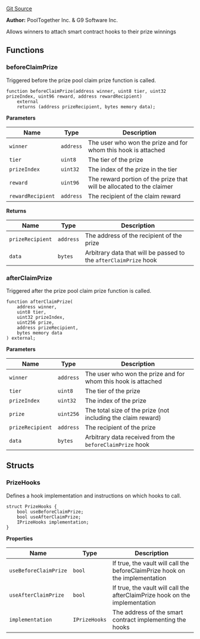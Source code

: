 [Git Source](https://github.com/generationsoftware/pt-v5-vault/blob/a10aaa1d1a04e19253a8a7c64aa384e2cb67fb2e/src/interfaces/IPrizeHooks.sol)

**Author:**
PoolTogether Inc. & G9 Software Inc.

Allows winners to attach smart contract hooks to their prize winnings


## Functions
### beforeClaimPrize

Triggered before the prize pool claim prize function is called.


```solidity
function beforeClaimPrize(address winner, uint8 tier, uint32 prizeIndex, uint96 reward, address rewardRecipient)
    external
    returns (address prizeRecipient, bytes memory data);
```
**Parameters**

|Name|Type|Description|
|----|----|-----------|
|`winner`|`address`|The user who won the prize and for whom this hook is attached|
|`tier`|`uint8`|The tier of the prize|
|`prizeIndex`|`uint32`|The index of the prize in the tier|
|`reward`|`uint96`|The reward portion of the prize that will be allocated to the claimer|
|`rewardRecipient`|`address`|The recipient of the claim reward|

**Returns**

|Name|Type|Description|
|----|----|-----------|
|`prizeRecipient`|`address`|The address of the recipient of the prize|
|`data`|`bytes`|Arbitrary data that will be passed to the `afterClaimPrize` hook|


### afterClaimPrize

Triggered after the prize pool claim prize function is called.


```solidity
function afterClaimPrize(
    address winner,
    uint8 tier,
    uint32 prizeIndex,
    uint256 prize,
    address prizeRecipient,
    bytes memory data
) external;
```
**Parameters**

|Name|Type|Description|
|----|----|-----------|
|`winner`|`address`|The user who won the prize and for whom this hook is attached|
|`tier`|`uint8`|The tier of the prize|
|`prizeIndex`|`uint32`|The index of the prize|
|`prize`|`uint256`|The total size of the prize (not including the claim reward)|
|`prizeRecipient`|`address`|The recipient of the prize|
|`data`|`bytes`|Arbitrary data received from the `beforeClaimPrize` hook|


## Structs
### PrizeHooks
Defines a hook implementation and instructions on which hooks to call.


```solidity
struct PrizeHooks {
    bool useBeforeClaimPrize;
    bool useAfterClaimPrize;
    IPrizeHooks implementation;
}
```

**Properties**

|Name|Type|Description|
|----|----|-----------|
|`useBeforeClaimPrize`|`bool`|If true, the vault will call the beforeClaimPrize hook on the implementation|
|`useAfterClaimPrize`|`bool`|If true, the vault will call the afterClaimPrize hook on the implementation|
|`implementation`|`IPrizeHooks`|The address of the smart contract implementing the hooks|

